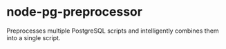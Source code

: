 node-pg-preprocessor
====================

Preprocesses multiple PostgreSQL scripts and intelligently combines them into a single script.
